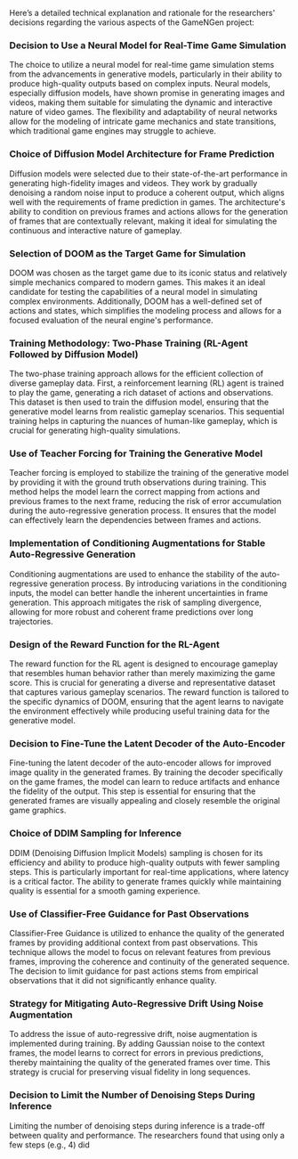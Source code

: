 Here’s a detailed technical explanation and rationale for the researchers' decisions regarding the various aspects of the GameNGen project:

### Decision to Use a Neural Model for Real-Time Game Simulation
The choice to utilize a neural model for real-time game simulation stems from the advancements in generative models, particularly in their ability to produce high-quality outputs based on complex inputs. Neural models, especially diffusion models, have shown promise in generating images and videos, making them suitable for simulating the dynamic and interactive nature of video games. The flexibility and adaptability of neural networks allow for the modeling of intricate game mechanics and state transitions, which traditional game engines may struggle to achieve.

### Choice of Diffusion Model Architecture for Frame Prediction
Diffusion models were selected due to their state-of-the-art performance in generating high-fidelity images and videos. They work by gradually denoising a random noise input to produce a coherent output, which aligns well with the requirements of frame prediction in games. The architecture's ability to condition on previous frames and actions allows for the generation of frames that are contextually relevant, making it ideal for simulating the continuous and interactive nature of gameplay.

### Selection of DOOM as the Target Game for Simulation
DOOM was chosen as the target game due to its iconic status and relatively simple mechanics compared to modern games. This makes it an ideal candidate for testing the capabilities of a neural model in simulating complex environments. Additionally, DOOM has a well-defined set of actions and states, which simplifies the modeling process and allows for a focused evaluation of the neural engine's performance.

### Training Methodology: Two-Phase Training (RL-Agent Followed by Diffusion Model)
The two-phase training approach allows for the efficient collection of diverse gameplay data. First, a reinforcement learning (RL) agent is trained to play the game, generating a rich dataset of actions and observations. This dataset is then used to train the diffusion model, ensuring that the generative model learns from realistic gameplay scenarios. This sequential training helps in capturing the nuances of human-like gameplay, which is crucial for generating high-quality simulations.

### Use of Teacher Forcing for Training the Generative Model
Teacher forcing is employed to stabilize the training of the generative model by providing it with the ground truth observations during training. This method helps the model learn the correct mapping from actions and previous frames to the next frame, reducing the risk of error accumulation during the auto-regressive generation process. It ensures that the model can effectively learn the dependencies between frames and actions.

### Implementation of Conditioning Augmentations for Stable Auto-Regressive Generation
Conditioning augmentations are used to enhance the stability of the auto-regressive generation process. By introducing variations in the conditioning inputs, the model can better handle the inherent uncertainties in frame generation. This approach mitigates the risk of sampling divergence, allowing for more robust and coherent frame predictions over long trajectories.

### Design of the Reward Function for the RL-Agent
The reward function for the RL agent is designed to encourage gameplay that resembles human behavior rather than merely maximizing the game score. This is crucial for generating a diverse and representative dataset that captures various gameplay scenarios. The reward function is tailored to the specific dynamics of DOOM, ensuring that the agent learns to navigate the environment effectively while producing useful training data for the generative model.

### Decision to Fine-Tune the Latent Decoder of the Auto-Encoder
Fine-tuning the latent decoder of the auto-encoder allows for improved image quality in the generated frames. By training the decoder specifically on the game frames, the model can learn to reduce artifacts and enhance the fidelity of the output. This step is essential for ensuring that the generated frames are visually appealing and closely resemble the original game graphics.

### Choice of DDIM Sampling for Inference
DDIM (Denoising Diffusion Implicit Models) sampling is chosen for its efficiency and ability to produce high-quality outputs with fewer sampling steps. This is particularly important for real-time applications, where latency is a critical factor. The ability to generate frames quickly while maintaining quality is essential for a smooth gaming experience.

### Use of Classifier-Free Guidance for Past Observations
Classifier-Free Guidance is utilized to enhance the quality of the generated frames by providing additional context from past observations. This technique allows the model to focus on relevant features from previous frames, improving the coherence and continuity of the generated sequence. The decision to limit guidance for past actions stems from empirical observations that it did not significantly enhance quality.

### Strategy for Mitigating Auto-Regressive Drift Using Noise Augmentation
To address the issue of auto-regressive drift, noise augmentation is implemented during training. By adding Gaussian noise to the context frames, the model learns to correct for errors in previous predictions, thereby maintaining the quality of the generated frames over time. This strategy is crucial for preserving visual fidelity in long sequences.

### Decision to Limit the Number of Denoising Steps During Inference
Limiting the number of denoising steps during inference is a trade-off between quality and performance. The researchers found that using only a few steps (e.g., 4) did